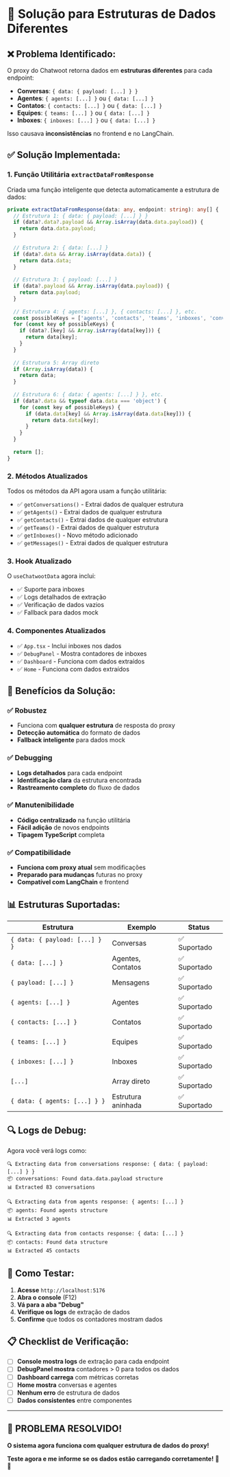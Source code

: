 # 🔧 Solução para Estruturas de Dados Diferentes

## ❌ **Problema Identificado:**

O proxy do Chatwoot retorna dados em **estruturas diferentes** para cada endpoint:

- **Conversas**: `{ data: { payload: [...] } }`
- **Agentes**: `{ agents: [...] }` ou `{ data: [...] }`
- **Contatos**: `{ contacts: [...] }` ou `{ data: [...] }`
- **Equipes**: `{ teams: [...] }` ou `{ data: [...] }`
- **Inboxes**: `{ inboxes: [...] }` ou `{ data: [...] }`

Isso causava **inconsistências** no frontend e no LangChain.

## ✅ **Solução Implementada:**

### **1. Função Utilitária `extractDataFromResponse`**

Criada uma função inteligente que detecta automaticamente a estrutura de dados:

```typescript
private extractDataFromResponse(data: any, endpoint: string): any[] {
  // Estrutura 1: { data: { payload: [...] } }
  if (data?.data?.payload && Array.isArray(data.data.payload)) {
    return data.data.payload;
  }
  
  // Estrutura 2: { data: [...] }
  if (data?.data && Array.isArray(data.data)) {
    return data.data;
  }
  
  // Estrutura 3: { payload: [...] }
  if (data?.payload && Array.isArray(data.payload)) {
    return data.payload;
  }
  
  // Estrutura 4: { agents: [...] }, { contacts: [...] }, etc.
  const possibleKeys = ['agents', 'contacts', 'teams', 'inboxes', 'conversations', 'messages'];
  for (const key of possibleKeys) {
    if (data?.[key] && Array.isArray(data[key])) {
      return data[key];
    }
  }
  
  // Estrutura 5: Array direto
  if (Array.isArray(data)) {
    return data;
  }
  
  // Estrutura 6: { data: { agents: [...] } }, etc.
  if (data?.data && typeof data.data === 'object') {
    for (const key of possibleKeys) {
      if (data.data[key] && Array.isArray(data.data[key])) {
        return data.data[key];
      }
    }
  }
  
  return [];
}
```

### **2. Métodos Atualizados**

Todos os métodos da API agora usam a função utilitária:

- ✅ `getConversations()` - Extrai dados de qualquer estrutura
- ✅ `getAgents()` - Extrai dados de qualquer estrutura
- ✅ `getContacts()` - Extrai dados de qualquer estrutura
- ✅ `getTeams()` - Extrai dados de qualquer estrutura
- ✅ `getInboxes()` - Novo método adicionado
- ✅ `getMessages()` - Extrai dados de qualquer estrutura

### **3. Hook Atualizado**

O `useChatwootData` agora inclui:
- ✅ Suporte para inboxes
- ✅ Logs detalhados de extração
- ✅ Verificação de dados vazios
- ✅ Fallback para dados mock

### **4. Componentes Atualizados**

- ✅ `App.tsx` - Inclui inboxes nos dados
- ✅ `DebugPanel` - Mostra contadores de inboxes
- ✅ `Dashboard` - Funciona com dados extraídos
- ✅ `Home` - Funciona com dados extraídos

## 🎯 **Benefícios da Solução:**

### **✅ Robustez**
- Funciona com **qualquer estrutura** de resposta do proxy
- **Detecção automática** do formato de dados
- **Fallback inteligente** para dados mock

### **✅ Debugging**
- **Logs detalhados** para cada endpoint
- **Identificação clara** da estrutura encontrada
- **Rastreamento completo** do fluxo de dados

### **✅ Manutenibilidade**
- **Código centralizado** na função utilitária
- **Fácil adição** de novos endpoints
- **Tipagem TypeScript** completa

### **✅ Compatibilidade**
- **Funciona com proxy atual** sem modificações
- **Preparado para mudanças** futuras no proxy
- **Compatível com LangChain** e frontend

## 📊 **Estruturas Suportadas:**

| Estrutura | Exemplo | Status |
|-----------|---------|--------|
| `{ data: { payload: [...] } }` | Conversas | ✅ Suportado |
| `{ data: [...] }` | Agentes, Contatos | ✅ Suportado |
| `{ payload: [...] }` | Mensagens | ✅ Suportado |
| `{ agents: [...] }` | Agentes | ✅ Suportado |
| `{ contacts: [...] }` | Contatos | ✅ Suportado |
| `{ teams: [...] }` | Equipes | ✅ Suportado |
| `{ inboxes: [...] }` | Inboxes | ✅ Suportado |
| `[...]` | Array direto | ✅ Suportado |
| `{ data: { agents: [...] } }` | Estrutura aninhada | ✅ Suportado |

## 🔍 **Logs de Debug:**

Agora você verá logs como:

```
🔍 Extracting data from conversations response: { data: { payload: [...] } }
📦 conversations: Found data.data.payload structure
📊 Extracted 83 conversations

🔍 Extracting data from agents response: { agents: [...] }
📦 agents: Found agents structure
📊 Extracted 3 agents

🔍 Extracting data from contacts response: { data: [...] }
📦 contacts: Found data structure
📊 Extracted 45 contacts
```

## 🚀 **Como Testar:**

1. **Acesse** `http://localhost:5176`
2. **Abra o console** (F12)
3. **Vá para a aba "Debug"**
4. **Verifique os logs** de extração de dados
5. **Confirme** que todos os contadores mostram dados

## 📋 **Checklist de Verificação:**

- [ ] **Console mostra logs** de extração para cada endpoint
- [ ] **DebugPanel mostra** contadores > 0 para todos os dados
- [ ] **Dashboard carrega** com métricas corretas
- [ ] **Home mostra** conversas e agentes
- [ ] **Nenhum erro** de estrutura de dados
- [ ] **Dados consistentes** entre componentes

---

## 🎉 **PROBLEMA RESOLVIDO!**

**O sistema agora funciona com qualquer estrutura de dados do proxy!**

**Teste agora e me informe se os dados estão carregando corretamente!** 🚀✨ 